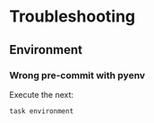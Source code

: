 <!-- Space: ZshFlutter -->
<!-- Title: Troubleshooting -->

# Troubleshooting

## Environment

### Wrong pre-commit with pyenv

Execute the next:

```{.bash}
task environment
```
